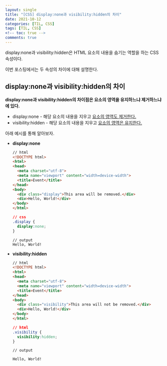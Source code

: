 ```yaml
---
layout: single
title: "[CSS] display:none과 visibility:hidden의 차이"
date: 2021-10-12
categories: [TIL, CSS]
tags: [TIL, CSS]
<!-- toc: true -->
comments: true
---
```



display:none과 visibility:hidden은 HTML 요소의 내용을 숨기는 역할을 하는 CSS 속성이다.

이번 포스팅에서는 두 속성의 차이에 대해 설명한다.

## display:none과 visibility:hidden의 차이
**display:none과 visibility:hidden의 차이점은 요소의 영역을 유지하느냐 제거하느냐에 있다.**

- display:none - 해당 요소의 내용을 지우고 <u>요소의 영역도 제거한다.</u>
- visibility:hidden - 해당 요소의 내용을 지우고 <u>요소의 영역은 유지한다.</u>

아래 예시를 통해 알아보자.
- **display:none**
  ```html
  // html
  <!DOCTYPE html>
  <html>
  <head>
    <meta charset="utf-8">
    <meta name="viewport" content="width=device-width">
    <title>Event</title>
  </head>
  <body>
    <div class="display">This area will be removed.</div>
    <div>Hello, World!</div>
  </body>
  </html>
  ```
  ```css
  // css
  .display {
    display:none;
  }
  ```
  ```
  // output
  Hello, World!
  ```

- **visibility:hidden**
  ```html
  // html
  <!DOCTYPE html>
  <html>
  <head>
    <meta charset="utf-8">
    <meta name="viewport" content="width=device-width">
    <title>Event</title>
  </head>
  <body>
    <div class="visibility">This area will not be removed.</div>
    <div>Hello, World!</div>
  </body>
  </html>
  ```
  ```css
  // html
  .visibility {
    visibility:hidden;
  }
  ```
  ```
  // output

  Hello, World!
  ```

